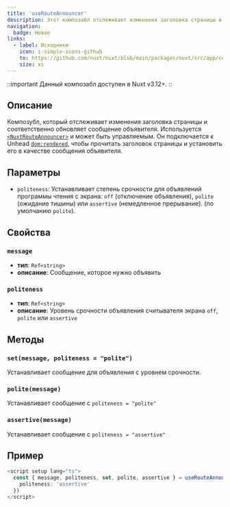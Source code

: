 ```yaml
---
title: 'useRouteAnnouncer'
description: Этот композабл отслеживает изменения заголовка страницы и соответствующим образом обновляет сообщение объявителя.
navigation:
  badge: Новое
links:
  - label: Исходники
    icon: i-simple-icons-github
    to: https://github.com/nuxt/nuxt/blob/main/packages/nuxt/src/app/composables/route-announcer.ts
    size: xs
---
```


::important
Данный композабл доступен в Nuxt v3.12+.
::

## Описание

Композубл, который отслеживает изменения заголовка страницы и соответственно обновляет сообщение объявителя. Используется [`<NuxtRouteAnnouncer>`](/docs/api/components/nuxt-route-announcer) и может быть управляемым. Он подключается к Unhead [`dom:rendered`](https://unhead.unjs.io/api/core/hooks#dom-hooks), чтобы прочитать заголовок страницы и установить его в качестве сообщения объявителя.

## Параметры

- `politeness`: Устанавливает степень срочности для объявлений программы чтения с экрана: `off` (отключение объявления), `polite` (ожидание тишины) или `assertive` (немедленное прерывание).  (по умолчанию `polite`).

## Свойства

### `message`

- **тип**: `Ref<string>`
- **описание**: Сообщение, которое нужно объявить

### `politeness`

- **тип**: `Ref<string>`
- **описание**: Уровень срочности объявления считывателя экрана `off`, `polite` или `assertive`

## Методы

### `set(message, politeness = "polite")`

Устанавливает сообщение для объявления с уровнем срочности.

### `polite(message)`

Устанавливает сообщение с `politeness = "polite"`

### `assertive(message)`

Устанавливает сообщение с `politeness = "assertive"`

## Пример

```ts
<script setup lang="ts">
  const { message, politeness, set, polite, assertive } = useRouteAnnouncer({
    politeness: 'assertive'
  })
</script>
```
